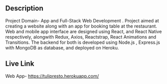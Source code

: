 ## Description
Project Domain- App and Full-Stack Web Development
. Project aimed at creating a website along with an app for booking table at the restaurant. Web and mobile app
interface are designed using React, and React Native respectively, alongwith Redux, Axios, Reactstrap, React
Animations and Transitions. The backend for both is developed using Node.js , Express.js with MongoDB as
database, and deployed on Heroku.

## Live Link
Web App- https://tulipresto.herokuapp.com/ 
